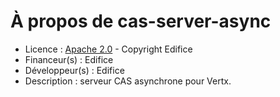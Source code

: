 # À propos de cas-server-async
    
* Licence : [Apache 2.0](http://www.apache.org/licenses/LICENSE-2.0) - Copyright Edifice
* Financeur(s) : Edifice
* Développeur(s) : Edifice
* Description : serveur CAS asynchrone pour Vertx.


